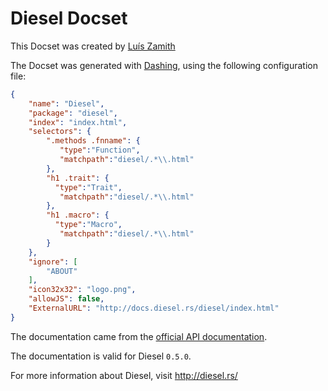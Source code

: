Diesel Docset
=======================

This Docset was created by [Luís Zamith](https://github.com/zamith)

The Docset was generated with
[Dashing](https://github.com/technosophos/dashing), using the following
configuration file:

```json
{
    "name": "Diesel",
    "package": "diesel",
    "index": "index.html",
    "selectors": {
        ".methods .fnname": {
           "type":"Function",
           "matchpath":"diesel/.*\\.html"
        },
        "h1 .trait": {
          "type":"Trait",
           "matchpath":"diesel/.*\\.html"
        },
        "h1 .macro": {
          "type":"Macro",
           "matchpath":"diesel/.*\\.html"
        }
    },
    "ignore": [
        "ABOUT"
    ],
    "icon32x32": "logo.png",
    "allowJS": false,
    "ExternalURL": "http://docs.diesel.rs/diesel/index.html"
}
```

The documentation came from the [official API
documentation](http://sgrif.github.io/diesel/diesel/index.html).

The documentation is valid for Diesel `0.5.0`.

For more information about Diesel, visit http://diesel.rs/
